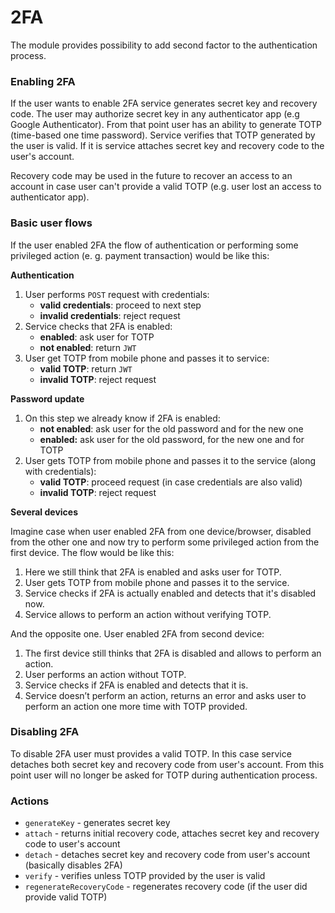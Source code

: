 # 2FA

The module provides possibility to add second factor to the authentication process.

### Enabling 2FA

If the user wants to enable 2FA service generates secret key and recovery code.
The user may authorize secret key in any authenticator app (e.g Google Authenticator).
From that point user has an ability to generate TOTP (time-based one time password).
Service verifies that TOTP generated by the user is valid. If it is service attaches
secret key and recovery code to the user's account.

Recovery code may be used in the future to recover an access to an account in case
user can't provide a valid TOTP (e.g. user lost an access to authenticator app).

### Basic user flows

If the user enabled 2FA the flow of authentication or performing some privileged
action (e. g. payment transaction) would be like this:

**Authentication**

1. User performs `POST` request with credentials:
    * **valid credentials**: proceed to next step
    * **invalid credentials**: reject request
2. Service checks that 2FA is enabled:
    * **enabled**: ask user for TOTP
    * **not enabled**: return `JWT`
3. User get TOTP from mobile phone and passes it to service:
    * **valid TOTP**: return `JWT`
    * **invalid TOTP**: reject request

**Password update**

1. On this step we already know if 2FA is enabled:
    * **not enabled**: ask user for the old password and for the new one
    * **enabled:** ask user for the old password, for the new one and for TOTP
2. User gets TOTP from mobile phone and passes it to the service (along with credentials):
    * **valid TOTP**: proceed request (in case credentials are also valid)
    * **invalid TOTP**: reject request

**Several devices**

Imagine case when user enabled 2FA from one device/browser, disabled from
the other one and now try to perform some privileged action from the first device.
The flow would be like this:

1. Here we still think that 2FA is enabled and asks user for TOTP.
2. User gets TOTP from mobile phone and passes it to the service.
3. Service checks if 2FA is actually enabled and detects that it's disabled now.
4. Service allows to perform an action without verifying TOTP.

And the opposite one. User enabled 2FA from second device:

1. The first device still thinks that 2FA is disabled and allows to perform an action.
2. User performs an action without TOTP.
2. Service checks if 2FA is enabled and detects that it is.
3. Service doesn’t perform an action, returns an error and asks user to perform
an action one more time with TOTP provided.

### Disabling 2FA

To disable 2FA user must provides a valid TOTP. In this case service detaches
both secret key and recovery code from user's account. From this point user will
no longer be asked for TOTP during authentication process.

### Actions

* `generateKey` - generates secret key
* `attach` - returns initial recovery code, attaches secret key and recovery code to user's account
* `detach` - detaches secret key and recovery code from user's account (basically disables 2FA)
* `verify` - verifies unless TOTP provided by the user is valid
* `regenerateRecoveryCode` - regenerates recovery code (if the user did provide valid TOTP)
